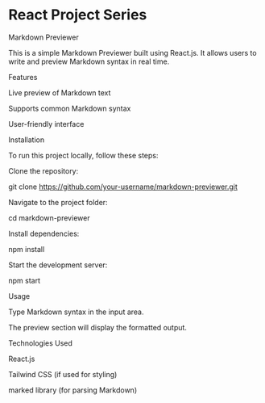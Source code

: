 # React Project Series

Markdown Previewer

This is a simple Markdown Previewer built using React.js. It allows users to write and preview Markdown syntax in real time.

Features

Live preview of Markdown text

Supports common Markdown syntax

User-friendly interface

Installation

To run this project locally, follow these steps:

Clone the repository:

git clone https://github.com/your-username/markdown-previewer.git

Navigate to the project folder:

cd markdown-previewer

Install dependencies:

npm install

Start the development server:

npm start

Usage

Type Markdown syntax in the input area.

The preview section will display the formatted output.

Technologies Used

React.js

Tailwind CSS (if used for styling)

marked library (for parsing Markdown)
